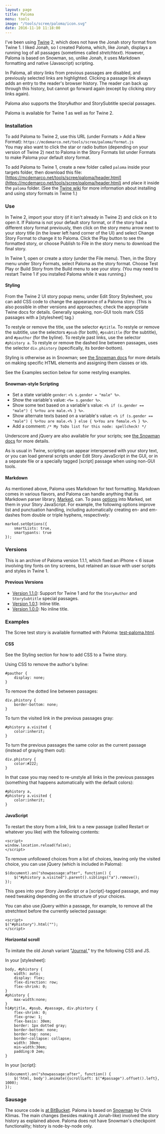 ```yaml
---
layout: page
title: Paloma
menu: tools
image: "/tools/scree/paloma/icon.svg"
date: 2016-11-10 11:18:00
---
```

I've been using [Twine](http://twinery.org) 2, which does not have the Jonah story format from Twine 1.  I liked Jonah, so I created Paloma, which, like Jonah, displays a running log of all passages (sometimes called *stretchtext*).  However, Paloma is based on Snowman, so, unlike Jonah, it uses Markdown formatting and native (Javascript) scripting.

In Paloma, all story links from previous passages are disabled, and previously selected links are highlighted.  Clicking a passage link always adds an entry to the reader's browser history.  The reader can back up through this history, but cannot go forward again (except by clicking story links again).

Paloma also supports the StoryAuthor and StorySubtitle special passages.

Paloma is available for Twine 1 as well as for Twine 2.

### Installation

To add Paloma to Twine 2, use this URL (under Formats > Add a New Format): `https://mcdemarco.net/tools/scree/paloma/format.js`    
You may also want to click the star or radio button (depending on your version of Twine 2) next to Paloma in the Story Formats list under Formats to make Paloma your default story format.

To add Paloma to Twine 1, create a new folder called `paloma` inside your targets folder, then download this file: [https://mcdemarco.net/tools/scree/paloma/header.html](https://mcdemarco.net/tools/scree/paloma/header.html) and place it inside the `paloma` folder.  (See the [Twine wiki](http://twinery.org/wiki/twine1:story_format#adding_formats) for more information about installing and using story formats in Twine 1.)

### Use

In Twine 2, import your story (if it isn't already in Twine 2) and click on it to open it.  If Paloma is not your default story format, or if the story had a different story format previously, then click on the story menu arrow next to your story title (in the lower left hand corner of the UI) and select Change Story Format to change it to Paloma.  Click the Play button to see the formatted story, or choose Publish to File in the story menu to download the final story.

In Twine 1, open or create a story (under the File menu).  Then, in the Story menu under Story Formats, select Paloma as the story format.  Choose Test Play or Build Story from the Build menu to see your story.  (You may need to restart Twine 1 if you installed Paloma while it was running.)

#### Styling

From the Twine 2 UI story popup menu, under Edit Story Stylesheet, you can add CSS code to change the appearance of a Paloma story.  (This is also possible in other versions and approaches; check the appropriate Twine docs for details.  Generally speaking, non-GUI tools mark CSS passages with a [stylesheet] tag.)

To restyle or remove the title, use the selector `#ptitle`.  To restyle or remove the subtitle, use the selectors `#psub` (for both), `#psubtitle` (for the subtitle), and `#pauthor` (for the byline).  To restyle past links, use the selector `#phistory a`.  To restyle or remove the dashed line between passages, uses the selector `div.phistory` (specifically, its border-bottom).  

Styling is otherwise as in Snowman; see [the Snowman docs](https://twinery.org/wiki/snowman:markup) for more details on making specific HTML elements and assigning them classes or ids.

See the Examples section below for some restyling examples.

#### Snowman-style Scripting

* Set a state variable `gender`:  `<% s.gender = "male" %>`.
* Show the variable's value:  `<%= s.gender %>`.
* Show some text based on a variable's value:  `<% if (s.gender == "male") { %>You are male.<% } %>`.
* Show alternate texts based on a variable's value:  `<% if (s.gender == "male") { %>You are male.<% } else { %>You are female.<% } %>`.
* Add a comment: `/* My ToDo list for this node: spellcheck! */`

Underscore and jQuery are also available for your scripts; see [the Snowman docs](https://twinery.org/wiki/snowman:underscore) for more details.

As is usual in Twine, scripting can appear interspersed with your story text, or you can load general scripts under Edit Story JavaScript in the GUI, or in a separate file or a specially tagged [script] passage when using non-GUI tools.

#### Markdown

As mentioned above, Paloma uses Markdown for text formatting.  Markdown comes in various flavors, and Paloma can handle anything that its Markdown parser library, [Marked](https://marked.js.org/), can.  To pass [options](https://marked.js.org/#/USING_ADVANCED.md) into Marked, set them in your Story JavaScript.  For example, the following options improve list and punctuation handling, including automatically creating en- and em-dashes from double or triple hyphens, respectively:

	marked.setOptions({
		smartLists: true,
		smartypants: true
	});

### Versions

This is an archive of Paloma version 1.1.1, which fixed an iPhone < 6 issue involving tiny fonts on tiny screens, but retained an issue with user scripts and styles in Twine 1.

#### Previous Versions

* [Version 1.1.0](/tools/scree/paloma/1.1.0/): Support for Twine 1 and for the `StoryAuthor` and `StorySubtitle` special passages.
* [Version 1.0.1](/tools/scree/paloma/1.0.1/): Inline title.
* [Version 1.0.0](/tools/scree/paloma/1.0.0/): No inline title.

### Examples

The Scree test story is available formatted with Paloma:  [test-paloma.html](/tools/scree/test-paloma.html).

#### CSS

See the Styling section for how to add CSS to a Twine story.

Using CSS to remove the author's byline:

	#pauthor {
		display: none; 
	}

To remove the dotted line between passages:

	div.phistory {
		border-bottom: none; 
	}

To turn the visited link in the previous passages gray:

	#phistory a.visited {
		color:inherit;
	}

To turn the previous passages the same color as the current passage (instead of graying them out):

	div.phistory {
		color:#222;
	}

In that case you may need to re-unstyle all links in the previous passages (something that happens automatically with the default colors):

	#phistory a,
	#phistory a.visited {
		color:inherit;
	}

#### JavaScript

To restart the story from a link, link to a new passage (called Restart or whatever you like) with the following contents:

	<script>
	window.location.reload(false);
	</script>

To remove unfollowed choices from a list of choices, leaving only the visited choice, you can use jQuery (which is included in Paloma):

	$(document).on("showpassage:after", function() {
		$("#phistory a.visited").parent().siblings("a").remove();
	});

This goes into your Story JavaScript or a [script]-tagged passage, and may need tweaking depending on the structure of your choices.

You can also use jQuery within a passage, for example, to remove all the stretchtext before the currently selected passage:

	<script>
	$("#phistory").html("");
	</script>

#### Horizontal scroll

To imitate the old Jonah variant "[Journal](https://www.glorioustrainwrecks.com/node/4997)," try the following CSS and JS.

In your [stylesheet]:

	body, #phistory {
		width: auto;
		display: flex;
		flex-direction: row;
		flex-shrink: 0;
	}
	#phistory {
		max-width:none;
	}
	h1#ptitle, #psub, #passage, div.phistory {
		flex-shrink: 0;
		flex-grow: 1;
		flex-basis: 30em;
		border: 1px dotted gray;
		border-bottom: none;
		border-top: none;
		border-collapse: collapse;
		width: 30em;
		min-width:30em;
		padding:0 2em;
	}

In your [script]:

	$(document).on("showpassage:after", function() {
		$('html, body').animate({scrollLeft: $("#passage").offset().left}, 1000);
	});




### Sausage

The source code is [at BitBucket](https://bitbucket.org/mcdemarco/paloma).  Paloma is based on [Snowman](hhttps://github.com/klembot/snowman) by Chris Klimas.  The main changes (besides making it Jonah-like) involved the story history as explained above.  Paloma does not have Snowman's checkpoint functionality; history is node-by-node only.
